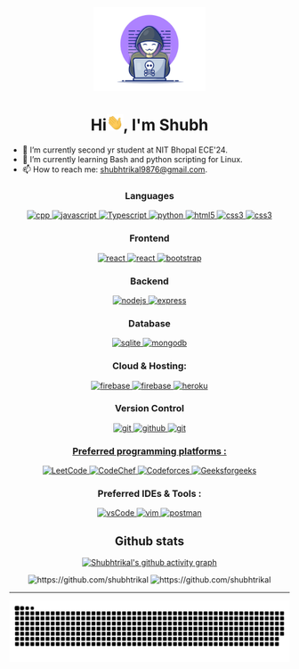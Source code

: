 <div align="center">
  <img width="200rem"; height="auto" src="./resources/img/materialHacker.png"/>
  <h1>Hi<img width="30rem" src="./resources/img/waving.gif">, I'm Shubh</h1>
</div>


- 🔭 I’m currently second yr student at NIT Bhopal ECE'24.
- 🌱 I’m currently learning Bash and python scripting for Linux.
- 📫 How to reach me: [shubhtrikal9876@gmail.com](mailto:shubhtrikal9876@gmail.com).


<h3 align="center">Languages</h3>
<p align="center">
  <a href="https://en.cppreference.com/w/" target="_blank"> 
    <img src="https://img.shields.io/badge/C%20programming-A8B9CC.svg?style=for-the-badge&logo=c&logoColor=white"
      alt="cpp"/>
  </a>
  <a href="https://developer.mozilla.org/en-US/docs/Web/JavaScript" target="_blank"> 
    <img src="https://img.shields.io/badge/Javascript-F7DF1E.svg?style=for-the-badge&logo=javascript&logoColor=black"
      alt="javascript"/> 
  </a>
  <a href="https://developer.mozilla.org/en-US/docs/Web/JavaScript" target="_blank"> 
    <img src="https://img.shields.io/badge/TypeScript-007ACC?style=for-the-badge&logo=typescript&logoColor=white"
      alt="Typescript"/> 
  </a>
     <a href="https://docs.python.org/3/" target="_blank"> 
    <img src="https://img.shields.io/badge/Python-3776AB?style=for-the-badge&logo=python&logoColor=white"
      alt="python"/>
  </a>
  <a href="https://www.w3.org/html/" target="_blank"> 
    <img src="https://img.shields.io/badge/html-E34F26.svg?style=for-the-badge&logo=html5&logoColor=white"
      alt="html5"/> 
  </a>
  <a href="https://www.w3schools.com/css/" target="_blank">
    <img src="https://img.shields.io/badge/css-1572B6.svg?style=for-the-badge&logo=css3&logoColor=white"
      alt="css3"/>
  </a>
   <a href="https://www.w3schools.com/css/" target="_blank">
    <img src="https://img.shields.io/badge/Sass-CC6699?style=for-the-badge&logo=sass&logoColor=white"
      alt="css3"/>
  </a>
</p>

<h3 align="center">Frontend</h3>
<p align="center">
   <a href="https://reactjs.org/" target="_blank"> 
    <img src="https://img.shields.io/badge/reactjs-61DAFB.svg?style=for-the-badge&logo=react&logoColor=black"
      alt="react"/> 
  </a>
  <a href="https://reactjs.org/" target="_blank"> 
    <img src="https://img.shields.io/badge/Next-white?style=for-the-badge&logo=next.js&logoColor=black"
      alt="react"/> 
  </a>
  <a href="https://getbootstrap.com" target="_blank">
    <img src="https://img.shields.io/badge/bootstrap-7952B3.svg?style=for-the-badge&logo=bootstrap&logoColor=white"
      alt="bootstrap"/>
  </a>
  
</p>

<h3 align="center">Backend</h3>
<p align="center">
  <a href="https://nodejs.org" target="_blank"> 
    <img src="https://img.shields.io/badge/node.js-339933.svg?style=for-the-badge&logo=nodedotjs&logoColor=white"
      alt="nodejs"/> 
  </a>
  <a href="https://springboot.com" target="_blank">
    <img src="https://img.shields.io/badge/express.js-%23404d59.svg?style=for-the-badge&logo=express&logoColor=%2361DAFB"
      alt="express" />
  </a>
</p>

<h3 align="center">Database</h3>
<p align="center">
  <a href="https://www.sqlite.org/" target="_blank"> 
    <img src="https://img.shields.io/badge/sqlite-003B57.svg?style=for-the-badge&logo=sqlite&logoColor=white"
      alt="sqlite"/> 
  </a>
  <a href="https://www.mongodb.com/" target="_blank"> 
    <img src="https://img.shields.io/badge/mongodb-47A248.svg?style=for-the-badge&logo=mongodb&logoColor=white"
      alt="mongodb"/> 
  </a> 
</p>

<h3 align="center">Cloud & Hosting:</h3>
<p align="center">
  <a href="https://firebase.google.com/" target="_blank">
    <img src="https://img.shields.io/badge/firebase-FFCA28.svg?style=for-the-badge&logo=firebase&logoColor=black" alt="firebase"/>
  </a>
  <a href="https://netlify.com/" target="_blank">
    <img src="https://img.shields.io/badge/netlify-00C7B7.svg?style=for-the-badge&logo=netlify&logoColor=black" alt="firebase"/>
  </a>
  <a href="https://heroku.com" target="_blank"> 
    <img src="https://img.shields.io/badge/heroku-430098.svg?style=for-the-badge&logo=heroku&logoColor=white"
      alt="heroku"/> 
  </a> 
</p>

<h3 align="center">Version Control</h3>
<p align="center">
  <a href="https://git-scm.com/" target="_blank">
    <img src="https://img.shields.io/badge/git-F05032.svg?style=for-the-badge&logo=git&logoColor=white"
      alt="git"/>
  </a>
  <a href="https://github.com/shubhtrikal" target="_blank">
    <img src="https://img.shields.io/badge/github-181717.svg?style=for-the-badge&logo=github&logoColor=white" alt="github" />
  </a>
  <a href="https://gitlab.com/shubhtrikal" target="_blank">
    <img src="https://img.shields.io/badge/gitlab-181717.svg?style=for-the-badge&logo=gitlab&logoColor=white"
      alt="git"/>
</p>
  <h3 align="center">Preferred programming platforms :</h3>
<p align="center"> 
  <a href="https://leetcode.com/" target="_blank">
    <img src="https://img.shields.io/badge/LeetCode-000000?style=for-the-badge&logo=LeetCode&logoColor=#d16c06" alt="LeetCode"/> 
  </a>
  <a href="https://www.codechef.com/" target="_blank">
    <img src="https://img.shields.io/badge/CodeChef-%23964B00.svg?style=for-the-badge&logo=CodeChef&logoColor=white" alt="CodeChef"/> 
  </a>
  <a href="https://codeforces.com/" target="_blank"> 
    <img src="https://img.shields.io/badge/Codeforces-445f9d?style=for-the-badge&logo=Codeforces&logoColor=white" alt="Codeforces"/>
  </a>
   <a href="https://geeksforgeeks.org/" target="_blank"> 
    <img src="https://img.shields.io/badge/GeeksforGeeks-gray?style=for-the-badge&logo=geeksforgeeks&logoColor=35914c" alt="Geeksforgeeks"/>
  </a>
</p>

<h3 align="center">Preferred IDEs  & Tools :</h3>
<p align="center"> 
  
  <a href="https://code.visualstudio.com/" target="_blank">
    <img src="https://img.shields.io/badge/vscode-007ACC.svg?style=for-the-badge&logo=visualstudiocode&logoColor=white" alt="vsCode"/> 
  </a> <a href="https://vim.com/" target="_blank">
    <img src="https://img.shields.io/badge/-Vim-red?style=for-the-badge&logo=vim&logoColor=black" alt="vim"/> 
  </a>
  <a href="https://postman.com" target="_blank"> 
    <img src="https://img.shields.io/badge/postman-FF6C37.svg?style=for-the-badge&logo=postman&logoColor=white" alt="postman"/>
  </a>
</p>
 
 <div align="center">
  <h2>Github stats</h2> 
  
  [![Shubhtrikal's github activity graph](https://activity-graph.herokuapp.com/graph?username=shubhtrikal&theme=github)](https://github.com/ashutosh00710/github-readme-activity-graph)
  
  <img src="https://github-readme-stats.vercel.app/api?username=shubhtrikal&show_icons=true&theme=tokyonight&hide_border=true&locale=en"
    alt="https://github.com/shubhtrikal" />
  <img src="https://github-readme-streak-stats.herokuapp.com/?user=shubhtrikal&theme=material-palenight" alt="https://github.com/shubhtrikal" />
</div>
<hr>

<div align="center">
  <img  src="resources/img/github-contribution-grid-snake.svg"
    alt="shubhtrikal" />
</div>
